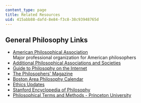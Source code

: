 ```yaml
---
content_type: page
title: Related Resources
uid: 415abb88-dafd-8e84-f3c8-38c93948765d
---
```


General Philosophy Links
------------------------

*   [American Philosophical Association](http://www.apaonline.org/)  
    Major professional organization for American philosophers
*   [Additional Philosophical Associations and Societies](http://www.amphilsoc.org/)
*   [Guide to Philosophy on the Internet](http://www.earlham.edu/%7Epeters/philinks.htm)
*   [The Philosophers' Magazine](https://www.philosophersmag.com/)
*   [Boston Area Philosophy Calendar](https://sites.google.com/site/bosphilos/)
*   [Ethics Updates](http://www.dooyoo.co.uk/internet-sites/ethics-acusd-edu/)
*   [Stanford Encyclopedia of Philosophy](http://plato.stanford.edu/contents.html)
*   [Philosophical Terms and Methods - Princeton University](http://www.princeton.edu/main/)